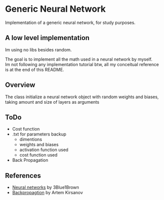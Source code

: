 # Generic Neural Network

Implementation of a generic neural network, for study purposes.

## A low level implementation

Im using no libs besides random.

The goal is to implement all the math used in a neural network by myself. <br>
Im not following any implementation tutorial btw, all my conceitual reference is at the end of this README.

## Overview

The class initialize a neural network object with random weights and biases,
taking amount and size of layers as arguments


## ToDo
- Cost function
- .txt for parameters backup
    - dimentions
    - weights and biases
    - activation function used
    - cost function used
- Back Propagation


## References
- [Neural networks](https://youtube.com/playlist?list=PLZHQObOWTQDNU6R1_67000Dx_ZCJB-3pi&feature=shared)
    by 3Blue1Brown
- [Backpropagtion](https://youtu.be/SmZmBKc7Lrs?feature=shared)
    by Artem Kirsanov
